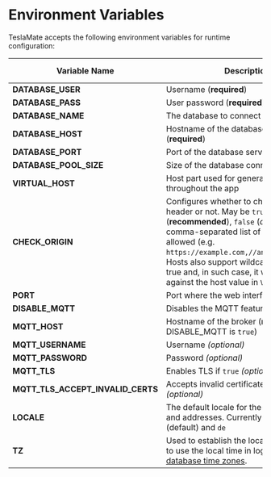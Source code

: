 # Environment Variables

TeslaMate accepts the following environment variables for runtime configuration:

| Variable Name                     | Description                                                                                                                                                                                                                                                                                                                                  | Default Value |
| --------------------------------- | -------------------------------------------------------------------------------------------------------------------------------------------------------------------------------------------------------------------------------------------------------------------------------------------------------------------------------------------- | ------------- |
| **DATABASE_USER**                 | Username (**required**)                                                                                                                                                                                                                                                                                                                      |               |
| **DATABASE_PASS**                 | User password (**required**)                                                                                                                                                                                                                                                                                                                 |               |
| **DATABASE_NAME**                 | The database to connect to (**required**)                                                                                                                                                                                                                                                                                                    |               |
| **DATABASE_HOST**                 | Hostname of the database server (**required**)                                                                                                                                                                                                                                                                                               |               |
| **DATABASE_PORT**                 | Port of the database server                                                                                                                                                                                                                                                                                                                  | 5432          |
| **DATABASE_POOL_SIZE**            | Size of the database connection pool                                                                                                                                                                                                                                                                                                         | 8             |
| **VIRTUAL_HOST**                  | Host part used for generating URLs throughout the app                                                                                                                                                                                                                                                                                        | localhost     |
| **CHECK_ORIGIN**                  | Configures whether to check the origin header or not. May be `true` (**recommended**), `false` (_default_) or a comma-separated list of hosts that are allowed (e.g. `https://example.com,//another.com:8080`). Hosts also support wildcards. It defaults to true and, in such case, it will check against the host value in `VIRTUAL_HOST`. | false         |
| **PORT**                          | Port where the web interface is exposed                                                                                                                                                                                                                                                                                                      | 4000          |
| **DISABLE_MQTT**                  | Disables the MQTT feature if `true`                                                                                                                                                                                                                                                                                                          | false         |
| **MQTT_HOST**                     | Hostname of the broker (**required** unless DISABLE_MQTT is `true`)                                                                                                                                                                                                                                                                          |               |
| **MQTT_USERNAME**                 | Username _(optional)_                                                                                                                                                                                                                                                                                                                        |               |
| **MQTT_PASSWORD**                 | Password _(optional)_                                                                                                                                                                                                                                                                                                                        |               |
| **MQTT_TLS**                      | Enables TLS if `true` _(optional)_                                                                                                                                                                                                                                                                                                           | false         |
| **MQTT_TLS_ACCEPT_INVALID_CERTS** | Accepts invalid certificates if `true` _(optional)_                                                                                                                                                                                                                                                                                          | false         |
| **LOCALE**                        | The default locale for the web interface and addresses. Currently available: `en` (default) and `de`                                                                                                                                                                                                                                         | en            |
| **TZ**                            | Used to establish the local time zone, e.g. to use the local time in logs. See [List of tz database time zones](https://en.wikipedia.org/wiki/List_of_tz_database_time_zones).                                                                                                                                                               |               |
